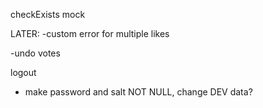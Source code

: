 
checkExists mock

LATER:
-custom error for multiple likes

-undo votes

logout


- make password and salt NOT NULL, change DEV data?



